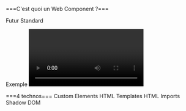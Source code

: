 
===C'est quoi un Web Component ?===

Futur Standard

Exemple <video>

===4 technos===
Custom Elements
HTML Templates
HTML Imports
Shadow DOM
